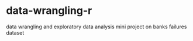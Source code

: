 # data-wrangling-r
data wrangling and exploratory data analysis mini project on banks failures dataset
